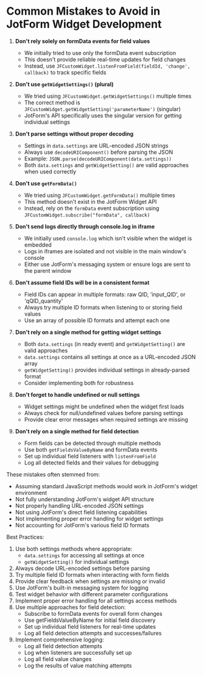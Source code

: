 # Common Mistakes to Avoid in JotForm Widget Development

1. **Don't rely solely on formData events for field values**
   - We initially tried to use only the formData event subscription
   - This doesn't provide reliable real-time updates for field changes
   - Instead, use `JFCustomWidget.listenFromField(fieldId, 'change', callback)` to track specific fields

2. **Don't use `getWidgetSettings()` (plural)**
   - We tried using `JFCustomWidget.getWidgetSettings()` multiple times
   - The correct method is `JFCustomWidget.getWidgetSetting('parameterName')` (singular)
   - JotForm's API specifically uses the singular version for getting individual settings

3. **Don't parse settings without proper decoding**
   - Settings in `data.settings` are URL-encoded JSON strings
   - Always use `decodeURIComponent()` before parsing the JSON
   - Example: `JSON.parse(decodeURIComponent(data.settings))`
   - Both `data.settings` and `getWidgetSetting()` are valid approaches when used correctly

4. **Don't use `getFormData()`**
   - We tried using `JFCustomWidget.getFormData()` multiple times
   - This method doesn't exist in the JotForm Widget API
   - Instead, rely on the `formData` event subscription using `JFCustomWidget.subscribe("formData", callback)`

5. **Don't send logs directly through console.log in iframe**
   - We initially used `console.log` which isn't visible when the widget is embedded
   - Logs in iframes are isolated and not visible in the main window's console
   - Either use JotForm's messaging system or ensure logs are sent to the parent window

6. **Don't assume field IDs will be in a consistent format**
   - Field IDs can appear in multiple formats: raw QID, 'input_QID', or 'qQID_quantity'
   - Always try multiple ID formats when listening to or storing field values
   - Use an array of possible ID formats and attempt each one

7. **Don't rely on a single method for getting widget settings**
   - Both `data.settings` (in ready event) and `getWidgetSetting()` are valid approaches
   - `data.settings` contains all settings at once as a URL-encoded JSON array
   - `getWidgetSetting()` provides individual settings in already-parsed format
   - Consider implementing both for robustness

8. **Don't forget to handle undefined or null settings**
   - Widget settings might be undefined when the widget first loads
   - Always check for null/undefined values before parsing settings
   - Provide clear error messages when required settings are missing

9. **Don't rely on a single method for field detection**
   - Form fields can be detected through multiple methods
   - Use both `getFieldsValueByName` and formData events
   - Set up individual field listeners with `listenFromField`
   - Log all detected fields and their values for debugging

These mistakes often stemmed from:
- Assuming standard JavaScript methods would work in JotForm's widget environment
- Not fully understanding JotForm's widget API structure
- Not properly handling URL-encoded JSON settings
- Not using JotForm's direct field listening capabilities
- Not implementing proper error handling for widget settings
- Not accounting for JotForm's various field ID formats

Best Practices:
1. Use both settings methods where appropriate:
   - `data.settings` for accessing all settings at once
   - `getWidgetSetting()` for individual settings
2. Always decode URL-encoded settings before parsing
3. Try multiple field ID formats when interacting with form fields
4. Provide clear feedback when settings are missing or invalid
5. Use JotForm's built-in messaging system for logging
6. Test widget behavior with different parameter configurations
7. Implement proper error handling for all settings access methods
8. Use multiple approaches for field detection:
   - Subscribe to formData events for overall form changes
   - Use getFieldsValueByName for initial field discovery
   - Set up individual field listeners for real-time updates
   - Log all field detection attempts and successes/failures
9. Implement comprehensive logging:
   - Log all field detection attempts
   - Log when listeners are successfully set up
   - Log all field value changes
   - Log the results of value matching attempts
